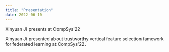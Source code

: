 ```yaml
---
title: "Presentation"
date: 2022-06-10
---
```


Xinyuan Ji presents at CompSys'22



Xinyuan Ji presented about trustworthy vertical feature selection famework for federated learning at CompSys'22.
